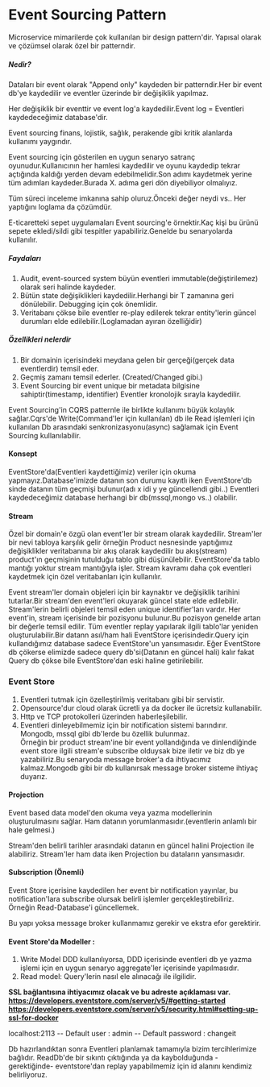
# Event Sourcing Pattern
Microservice mimarilerde çok kullanılan bir design pattern'dir. Yapısal olarak ve çözümsel olarak özel bir patterndir.

##### Nedir?

Dataları bir event olarak "Append only" kaydeden bir patterndir.Her bir event db'ye kaydedilir ve eventler üzerinde bir değişiklik yapılmaz.

Her değişiklik bir eventtir ve event log'a kaydedilir.Event log = Eventleri kaydedeceğimiz database'dir.


Event sourcing finans, lojistik, sağlık, perakende gibi kritik alanlarda kullanımı yaygındır.

Event sourcing için gösterilen en uygun senaryo satranç oyunudur.Kullanıcının her hamlesi kaydedilir ve oyunu kaydedip tekrar açtığında kaldığı yerden devam edebilmelidir.Son adımı kaydetmek yerine tüm adımları kaydeder.Burada X. adıma geri dön diyebiliyor olmalıyız.

Tüm süreci inceleme imkanına sahip oluruz.Önceki değer neydi vs.. Her yaptığını loglama da çözümdür.


E-ticaretteki sepet uygulamaları Event sourcing'e örnektir.Kaç kişi bu ürünü sepete ekledi/sildi gibi tespitler yapabiliriz.Genelde bu senaryolarda kullanılır.

##### Faydaları
1. Audit, event-sourced system büyün eventleri immutable(değiştirilemez) olarak seri halinde kaydeder.
2. Bütün state değişiklikleri kaydedilir.Herhangi bir T zamanına geri dönülebilir. Debugging için çok önemlidir.
3. Veritabanı çökse bile eventler re-play edilerek tekrar entity'lerin güncel durumları elde edilebilir.(Loglamadan ayıran özelliğidir)

##### Özellikleri nelerdir
1. Bir domainin içerisindeki meydana gelen bir gerçeği(gerçek data eventlerdir) temsil eder.
2. Geçmiş zamanı temsil ederler. (Created/Changed gibi.) 
3. Event Sourcing bir event unique bir metadata bilgisine sahiptir(timestamp, identifier) Eventler kronolojik sırayla kaydedilir.

Event Sourcing'in CQRS patternle ile birlikte kullanımı büyük kolaylık sağlar.Cqrs'de Write(Command'ler için kullanılan) db ile Read işlemleri için kullanılan Db arasındaki senkronizasyonu(async) sağlamak için  Event Sourcing kullanılabilir.

#### Konsept

EventStore'da(Eventleri kaydettiğimiz) veriler için okuma yapmayız.Database'imizde datanın son durumu kayıtlı iken EventStore'db sinde datanın tüm geçmişi bulunur(adı x idi y ye güncellendi gibi..)
Eventleri kaydedeceğimiz database herhangi bir db(mssql,mongo vs..) olabilir.

#### Stream
Özel bir domain'e özgü olan event'ler bir stream olarak kaydedilir.
Stream'ler bir nevi tabloya karşılık gelir örneğin Product nesnesinde yaptığımız değişiklikler veritabanına bir akış olarak kaydedilir bu akış(stream) product'ın geçmişinin tutulduğu tablo gibi düşünülebilir.
EventStore'da tablo mantığı yoktur stream mantığıyla işler.
Stream kavramı daha çok eventleri kaydetmek için özel veritabanları için kullanılır.

Event stream'ler domain objeleri için bir kaynaktır ve değişiklik tarihini tutarlar.Bir stream'den event'leri okuyarak güncel state elde edilebilir.
Stream'lerin belirli objeleri temsil eden unique identifier'ları vardır.
Her event'in, stream içerisinde bir pozisyonu bulunur.Bu pozisyon genelde artan bir değerle temsil edilir.
Tüm eventler replay yapılarak ilgili tablo'lar yeniden oluşturulabilir.Bir datann asıl/ham hali EventStore içerisindedir.Query için kullandığımız database sadece EventStore'un yansımasıdır.
Eğer EventStore db çökerse elimizde sadece query db'si(Datanın en güncel hali) kalır fakat Query db çökse bile EventStore'dan eski haline getirilebilir.

### Event Store
1. Eventleri tutmak için özelleştirilmiş veritabanı gibi bir servistir.
2. Opensource'dur cloud olarak ücretli ya da docker ile ücretsiz kullanabilir.
3. Http ve TCP protokolleri üzerinden haberleşilebilir.
4. Eventleri dinleyebilmemiz için bir notification sistemi barındırır. Mongodb, mssql gibi db'lerde bu özellik bulunmaz. 
   </br>
   Örneğin bir product stream'ine bir event yollandığında ve dinlendiğinde event store ilgili stream'e subscribe olduysak bize iletir ve biz db ye yazabiliriz.Bu senaryoda message broker'a da ihtiyacımız kalmaz.Mongodb gibi bir db kullanırsak message broker sisteme ihtiyaç duyarız.

#### Projection

Event based data model'den okuma veya yazma modellerinin oluşturulmasını sağlar.
Ham datanın yorumlanmasıdır.(eventlerin anlamlı bir hale gelmesi.)

Stream'den belirli tarihler arasındaki datanın en güncel halini Projection ile alabiliriz.
Stream'ler ham data iken Projection bu dataların yansımasıdır.

#### Subscription (Önemli)
Event Store içerisine kaydedilen her event bir notification yayınlar, bu notification'lara subscribe olursak belirli işlemler gerçekleştirebiliriz. Örneğin Read-Database'i güncellemek.

Bu yapı yoksa message broker kullanmamız gerekir ve ekstra efor gerektirir.

#### Event Store'da Modeller :

1. Write Model
  DDD kullanılıyorsa, DDD içerisinde eventleri db ye yazma işlemi için en uygun senaryo aggregate'ler içerisinde yapılmasıdır.
2. Read model: Query'lerin nasıl ele alınacağı ile ilgilidir.

<strong> SSL bağlantısına ihtiyacımız olacak ve bu adreste açıklaması var.
https://developers.eventstore.com/server/v5/#getting-started 
https://developers.eventstore.com/server/v5/security.html#setting-up-ssl-for-docker</strong>

localhost:2113
-- Default user : admin 
-- Default password : changeit

Db hazırlandıktan sonra Eventleri planlamak tamamıyla bizim tercihlerimize bağlıdır.
ReadDb'de bir sıkıntı çıktığında ya da kaybolduğunda -gerektiğinde- eventstore'dan replay yapabilmemiz için id alanını kendimiz belirliyoruz.